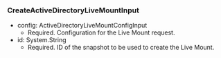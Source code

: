 ### CreateActiveDirectoryLiveMountInput


- config: ActiveDirectoryLiveMountConfigInput
  - Required. Configuration for the Live Mount request.
- id: System.String
  - Required. ID of the snapshot to be used to create the Live Mount.

